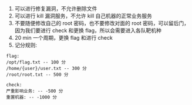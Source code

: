 1. 可以进行修复漏洞，不允许删除文件
2. 可以进行 kill 漏洞服务，不允许 kill 自己机器的正常业务服务
3. 不要随便修改自己的 root 密码，也不要修改对面的 root 密码，可以留后门，因为我们要进行 check 和更换 flag，所以会需要进入各队靶机种
4. 20 min 一个周期，更换 flag 和进行 check
5. 记分规则:
```
flag:
/opt/flag.txt -- 100 分
/home/{user}/user.txt -- 300 分
/root/root.txt -- 500 分

check:
严重影响业务: -- -500 分
重置机器: -- -1000 分
```